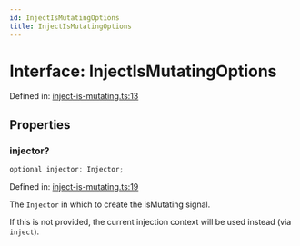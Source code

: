 ```yaml
---
id: InjectIsMutatingOptions
title: InjectIsMutatingOptions
---
```


<!-- DO NOT EDIT: this page is autogenerated from the type comments -->

# Interface: InjectIsMutatingOptions

Defined in: [inject-is-mutating.ts:13](https://github.com/arnoud-dv/query/blob/main/packages/angular-query-experimental/src/inject-is-mutating.ts#L13)

## Properties

### injector?

```ts
optional injector: Injector;
```

Defined in: [inject-is-mutating.ts:19](https://github.com/arnoud-dv/query/blob/main/packages/angular-query-experimental/src/inject-is-mutating.ts#L19)

The `Injector` in which to create the isMutating signal.

If this is not provided, the current injection context will be used instead (via `inject`).
